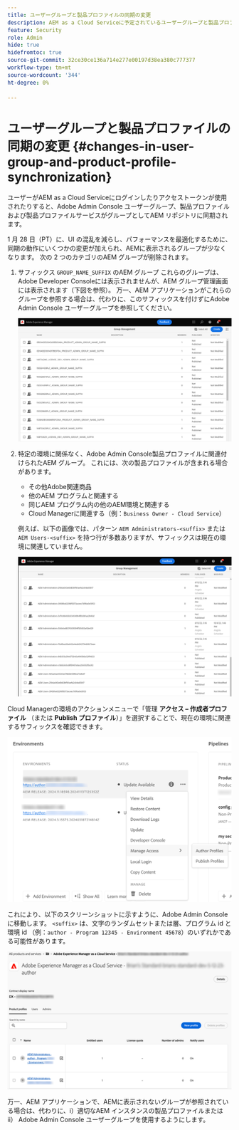 ```yaml
---
title: ユーザーグループと製品プロファイルの同期の変更
description: AEM as a Cloud Serviceに予定されているユーザーグループと製品プロファイルの同期の変更点について説明します
feature: Security
role: Admin
hide: true
hidefromtoc: true
source-git-commit: 32ce30ce136a714e277e00197d38ea380c777377
workflow-type: tm+mt
source-wordcount: '344'
ht-degree: 0%

---
```



# ユーザーグループと製品プロファイルの同期の変更 {#changes-in-user-group-and-product-profile-synchronization}

ユーザーがAEM as a Cloud Serviceにログインしたりアクセストークンが使用されたりすると、Adobe Admin Console ユーザーグループ、製品プロファイルおよび製品プロファイルサービスがグループとしてAEM リポジトリに同期されます。

1 月 28 日（PT）に、UI の混乱を減らし、パフォーマンスを最適化するために、同期の動作にいくつかの変更が加えられ、AEMに表示されるグループが少なくなります。 次の 2 つのカテゴリのAEM グループが削除されます。

1. サフィックス `GROUP_NAME_SUFFIX` のAEM グループ これらのグループは、Adobe Developer Consoleには表示されませんが、AEM グループ管理画面には表示されます（下図を参照）。 万一、AEM アプリケーションがこれらのグループを参照する場合は、代わりに、このサフィックスを付けずにAdobe Admin Console ユーザーグループを参照してください。

   ![ 削除されたグループ 1](/help/security/assets/removed-groups-1.png)

1. 特定の環境に関係なく、Adobe Admin Console製品プロファイルに関連付けられたAEM グループ。 これには、次の製品プロファイルが含まれる場合があります。

   * その他Adobe関連商品
   * 他のAEM プログラムと関連する
   * 同じAEM プログラム内の他のAEM環境と関連する
   * Cloud Managerに関連する（例：`Business Owner - Cloud Service`）

   例えば、以下の画像では、パターン `AEM Administrators-<suffix>` または `AEM Users-<suffix>` を持つ行が多数ありますが、サフィックスは現在の環境に関連していません。

   ![ 削除されたグループ 2](/help/security/assets/removed-groups-2.png)

Cloud Managerの環境のアクションメニューで「管理 **アクセス – 作成者プロファイル** （または **Publish プロファイル**）」を選択することで、現在の環境に関連するサフィックスを確認できます。

![ サフィックスを確認 ](/help/security/assets/suffix-check.png)

これにより、以下のスクリーンショットに示すように、Adobe Admin Consoleに移動します。 `<suffix>` は、文字のランダムセットまたは層、プログラム id と環境 id （例：`author - Program 12345 - Environment 45678`）のいずれかである可能性があります。

![Admin Consoleのサフィックス ](/help/security/assets/admin-console-profile-suffixes.png)

万一、AEM アプリケーションで、AEMに表示されないグループが参照されている場合は、代わりに、i）適切なAEM インスタンスの製品プロファイルまたは ii） Adobe Admin Console ユーザーグループを使用するようにします。
